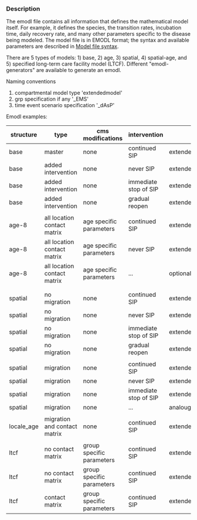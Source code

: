 ### Description 

The emodl file contains all information that defines the mathematical model itself. 
For example, it defines the species, the transition rates, incubation time, daily recovery rate, and many other parameters specific to the disease being modeled. 
The model file is in EMODL format; the syntax and available parameters are described in [Model file syntax](https://idmod.org/docs/cms/model-file.html).

There are 5 types of models: 1) base, 2) age, 3) spatial, 4) spatial-age, and 5) specified long-term care facility model (LTCF). 
Different "emodl-generators" are available to generate an emodl. 


Naming conventions 
1) compartmental model type 'extendedmodel' 
2) grp specification if any '_EMS'  
3) time event scenario specification '_dAsP'

Emodl examples:

| structure      | type                            | cms modifications        | intervention          | emodl name                                             |
|----------------|---------------------------------|--------------------------|-----------------------|--------------------------------------------------------|
| base           | master                          | none                     | continued SIP         | extendedmodel_cobey.emodl                              |                       |
| base           | added intervention              | none                     | never SIP             | extendedmodel_cobey_noSIP.emodl                        |
| base           | added intervention              | none                     | immediate stop of SIP | extendedmodel_cobey_interventionStopy.emodl            |
| base           | added intervention              | none                     | gradual reopen        | extendedmodel_cobey_gradual_reopening.emodl            |
|                |                                 |                          |                       |                                                        |
| age-8          | all location contact matrix     | age specific parameters   | continued SIP         | extendedmodel_age8.emodl                               |
| age-8          | all location contact matrix     | age specific parameters   | never SIP             | extendedmodel_age8_neverSIP.emodl                      |
| age-8          | all location contact matrix     | age specific parameters   | ...                  | optionally add interventions as required            |
|                |                                 |                          |                       |                                                        |
|                |                                 |                          |                       |                                                        |
| spatial        | no migration                    | none                     | continued SIP         | extendedmodel_EMS.emodl                   |
| spatial        | no migration                    | none                     | never SIP             | extendedmodel_EMS_neverSIP.emodl          |
| spatial        | no migration                    | none                     | immediate stop of SIP | extendedmodel_EMS_interventionStopadj.emodl  |
| spatial        | no migration                    | none                     | gradual reopen        | extendedmodel_EMS_gradual_reopening.emodl |
|                |                                 |                          |                       |                                                        |
| spatial        | migration                       | none                     | continued SIP         | extendedmodel_migration_EMS.emodl                   |
| spatial        | migration                       | none                     | never SIP             | extendedmodel_migration_EMS_neverSIP.emodl          |
| spatial        | migration                       | none                     | immediate stop of SIP | extendedmodel_migration_EMS_interventionStopadj.emodl  |
| spatial        | migration                       | none                     | ...       | analougous to the model without migration    |
|                |                                 |                          |                       |                                                        |
| locale_age     | migration and contact matrix    | none                     | continued SIP         | extendedmodel_agelocale_migration_scen3.emodl          |
|                |                                 |                          |                       |                                                        |
| ltcf           | no contact matrix               | group specific parameters| continued SIP         | extendedmodel_ltcf_age.emodl                           |
| ltcf           | no contact matrix               | group specific parameters| continued SIP         | extendedmodel_ltcf_homogeneous.emodl                   |
| ltcf           | contact matrix                  | group specific parameters| continued SIP         | extendedmodel_ltcf_age_testDelay.emodl                   |
